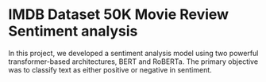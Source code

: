 # IMDB Dataset 50K Movie Review Sentiment analysis
 
In this project, we developed a sentiment analysis model using two powerful transformer-based architectures, BERT and RoBERTa. The primary objective was to classify text as either positive or negative in sentiment.
